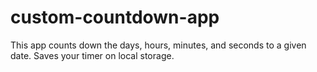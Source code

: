 # custom-countdown-app
This app counts down the days, hours, minutes, and seconds to a given date. Saves your timer on local storage.
